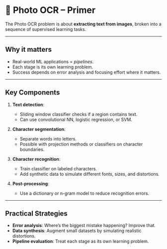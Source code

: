 # 📘 Photo OCR – Primer

The Photo OCR problem is about **extracting text from images**, broken into a sequence of supervised learning tasks.

---

## Why it matters
- Real-world ML applications = *pipelines*.  
- Each stage is its own learning problem.  
- Success depends on error analysis and focusing effort where it matters.  

---

## Key Components
1. **Text detection**:  
   - Sliding window classifier checks if a region contains text.  
   - Can use convolutional NN, logistic regression, or SVM.  

2. **Character segmentation**:  
   - Separate words into letters.  
   - Possible with projection methods or classifiers on character boundaries.  

3. **Character recognition**:  
   - Train classifier on labeled characters.  
   - Add synthetic data to simulate different fonts, sizes, and distortions.  

4. **Post-processing**:  
   - Use a dictionary or n-gram model to reduce recognition errors.  

---

## Practical Strategies
- **Error analysis**: Where’s the biggest mistake happening? Improve that.  
- **Data synthesis**: Augment small datasets by simulating realistic distortions.  
- **Pipeline evaluation**: Treat each stage as its own learning problem.  
